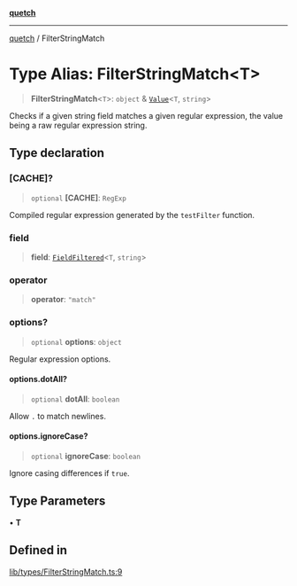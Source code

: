 [**quetch**](../README.md)

***

[quetch](../README.md) / FilterStringMatch

# Type Alias: FilterStringMatch\<T\>

> **FilterStringMatch**\<`T`\>: `object` & [`Value`](Value.md)\<`T`, `string`\>

Checks if a given string field matches a given regular expression, the value being a raw regular expression string.

## Type declaration

### \[CACHE\]?

> `optional` **\[CACHE\]**: `RegExp`

Compiled regular expression generated by the `testFilter` function.

### field

> **field**: [`FieldFiltered`](FieldFiltered.md)\<`T`, `string`\>

### operator

> **operator**: `"match"`

### options?

> `optional` **options**: `object`

Regular expression options.

#### options.dotAll?

> `optional` **dotAll**: `boolean`

Allow `.` to match newlines.

#### options.ignoreCase?

> `optional` **ignoreCase**: `boolean`

Ignore casing differences if `true`.

## Type Parameters

• **T**

## Defined in

[lib/types/FilterStringMatch.ts:9](https://github.com/nevoland/quetch/blob/db84578eb5eba15d3388a1c2cfad7cc80fe9fbe6/lib/types/FilterStringMatch.ts#L9)
